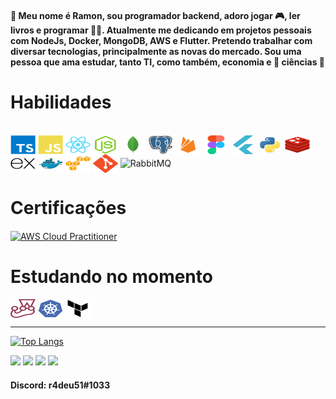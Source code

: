 #### :rocket: Meu nome é Ramon, sou programador backend, adoro jogar :video_game:, ler livros e programar :man_technologist:. Atualmente me dedicando em projetos pessoais com NodeJs, Docker, MongoDB, AWS e Flutter. Pretendo trabalhar com diversar tecnologias, principalmente as novas do mercado. Sou uma pessoa que ama estudar, tanto TI, como também, economia e :telescope: ciências :satellite:

# Habilidades

<div style="display: inline-block"><br>
  <img align="center" alt="Ts" height="30" width="40" src="https://raw.githubusercontent.com/devicons/devicon/master/icons/typescript/typescript-plain.svg">
  <img align="center" alt="Js" height="30" width="40" src="https://raw.githubusercontent.com/devicons/devicon/master/icons/javascript/javascript-plain.svg">
  <img align="center" alt="React" height="30" width="40" src="https://raw.githubusercontent.com/devicons/devicon/master/icons/react/react-original.svg">
  <img align="center" alt="NodeJs" height="30" width="40" src="https://raw.githubusercontent.com/devicons/devicon/master/icons/nodejs/nodejs-plain.svg">
  <img align="center" alt="MongoDB" height="30" width="40" src="https://raw.githubusercontent.com/devicons/devicon/master/icons/mongodb/mongodb-original.svg">
  <img align="center" alt="PostgreSQL" height="30" width="40" src="https://github.com/devicons/devicon/blob/master/icons/postgresql/postgresql-original.svg">
  <img align="center" alt="Firebase" height="30" width="40" src="https://raw.githubusercontent.com/devicons/devicon/master/icons/firebase/firebase-plain.svg">
  <img align="center" alt="Figma" height="30" width="40" src="https://raw.githubusercontent.com/devicons/devicon/master/icons/figma/figma-original.svg">
  <img align="center" alt="Flutter" height="30" width="40" src="https://raw.githubusercontent.com/devicons/devicon/master/icons/flutter/flutter-plain.svg">
  <img align="center" alt="Python" height="30" width="40" src="https://raw.githubusercontent.com/devicons/devicon/master/icons/python/python-original.svg">
  <img align="center" alt="Redis" height="30" width="40" src="https://raw.githubusercontent.com/devicons/devicon/master/icons/redis/redis-original.svg">
  <img align="center" alt="Express" height="30" width="40" src="https://raw.githubusercontent.com/devicons/devicon/master/icons/express/express-original.svg">
  <img align="center" alt="Docker" height="30" width="40" src="https://raw.githubusercontent.com/devicons/devicon/master/icons/docker/docker-original.svg">
  <img align="center" alt="AWS" height="30" width="40" src="https://raw.githubusercontent.com/devicons/devicon/master/icons/amazonwebservices/amazonwebservices-original.svg">
  <img align="center" alt="Git" height="30" width="40" src="https://raw.githubusercontent.com/devicons/devicon/master/icons/git/git-original.svg">
  <img align="center" alt="RabbitMQ" height="30" width="40" src="https://icomoon.io/iconsabf18a1/4/649.svg">
</div>

# Certificações
<a href='https://www.credly.com/badges/c07da8a2-44ea-4b79-aec1-f5dba3bdcd51/public_url' ><img align="center" alt="AWS Cloud Practitioner" src="https://images.credly.com/size/72x72/images/00634f82-b07f-4bbd-a6bb-53de397fc3a6/image.png"></a>

# Estudando no momento
<div>
<img align="center" alt="Jest" height="30" width="40" src="https://github.com/devicons/devicon/blob/master/icons/jest/jest-plain.svg">
<img align="center" alt="Kubernetes" height="30" width="40" src="https://github.com/devicons/devicon/blob/master/icons/kubernetes/kubernetes-plain.svg">
<img align="center" alt="Terraform" height="30" width="40" src="https://github.com/devicons/devicon/blob/master/icons/terraform/terraform-plain.svg">
</div>

<hr/>

[![Top Langs](https://github-readme-stats.vercel.app/api/top-langs/?username=ramonpaolo&layout=compact&hide_border=true&hide=css,html,scss,python&theme=dracula)](https://github.com/ramonpaolo/github-readme-stats)

 <a href="https://instagram.com/ramonpaolomaran" target="_blank"><img src="https://img.shields.io/badge/-Instagram-%23E4405F?style=for-the-badge&logo=instagram&logoColor=white" target="_blank"></a>
 <a href="https://www.linkedin.com/in/ramonpaolomaran" target="_blank"><img src="https://img.shields.io/badge/-LinkedIn-%230077B5?style=for-the-badge&logo=linkedin&logoColor=white" target="_blank"></a> 
<a href = "mailto:contato.ramonpaolo@gmail.com"><img src="https://img.shields.io/badge/-Gmail-%23333?style=for-the-badge&logo=gmail&logoColor=white" target="_blank"></a>
<a href = "https://medium.com/@ramonpaolo"><img src="https://img.shields.io/badge/-Medium-%23333?style=for-the-badge&logo=medium&logoColor=white" target="_blank"></a>

#### Discord: r4deu51#1033
